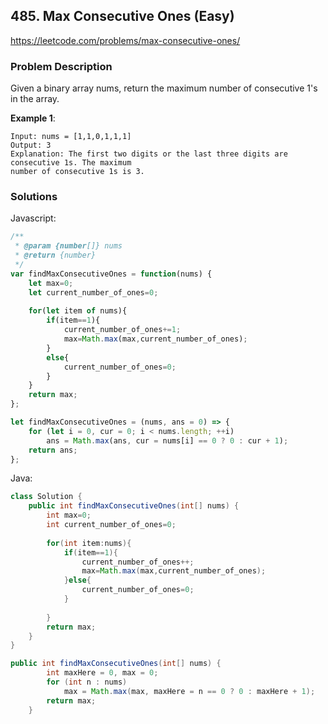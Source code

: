 ## 485. Max Consecutive Ones (Easy)

https://leetcode.com/problems/max-consecutive-ones/

### Problem Description

Given a binary array nums, return the maximum number of consecutive 1's in the array.

**Example 1**:
```
Input: nums = [1,1,0,1,1,1]
Output: 3
Explanation: The first two digits or the last three digits are consecutive 1s. The maximum
number of consecutive 1s is 3.

```
### Solutions

Javascript:

```javascript
/**
 * @param {number[]} nums
 * @return {number}
 */
var findMaxConsecutiveOnes = function(nums) {
    let max=0;
    let current_number_of_ones=0;
    
    for(let item of nums){
        if(item==1){
            current_number_of_ones+=1;
            max=Math.max(max,current_number_of_ones);
        }
        else{
            current_number_of_ones=0;            
        }
    }
    return max;
};
```
```javascript
let findMaxConsecutiveOnes = (nums, ans = 0) => {
    for (let i = 0, cur = 0; i < nums.length; ++i)
        ans = Math.max(ans, cur = nums[i] == 0 ? 0 : cur + 1);
    return ans;
};
```

Java:

```java
class Solution {
    public int findMaxConsecutiveOnes(int[] nums) {
        int max=0;
        int current_number_of_ones=0;
        
        for(int item:nums){
            if(item==1){
                current_number_of_ones++;
                max=Math.max(max,current_number_of_ones);
            }else{
                current_number_of_ones=0;
            }
            
        }
        return max;
    }
}
```
```java
public int findMaxConsecutiveOnes(int[] nums) {
        int maxHere = 0, max = 0;
        for (int n : nums)
            max = Math.max(max, maxHere = n == 0 ? 0 : maxHere + 1);
        return max; 
    } 
```

